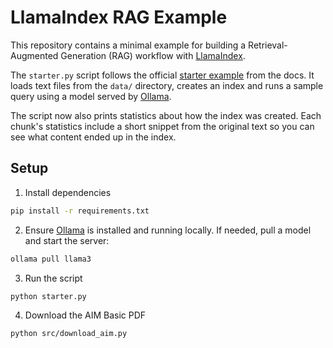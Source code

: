 # LlamaIndex RAG Example

This repository contains a minimal example for building a Retrieval-Augmented Generation (RAG) workflow with [LlamaIndex](https://github.com/run-llama/llama_index).

The `starter.py` script follows the official [starter example](https://docs.llamaindex.ai/en/stable/getting_started/starter_example_local/) from the docs. It loads text files from the `data/` directory, creates an index and runs a sample query using a model served by [Ollama](https://ollama.com/).

The script now also prints statistics about how the index was created. Each
chunk's statistics include a short snippet from the original text so you can see
what content ended up in the index.

## Setup

1. Install dependencies

```bash
pip install -r requirements.txt
```

2. Ensure [Ollama](https://ollama.com/) is installed and running locally.
   If needed, pull a model and start the server:

```bash
ollama pull llama3
```

3. Run the script

```bash
python starter.py
```

4. Download the AIM Basic PDF

```bash
python src/download_aim.py
```
